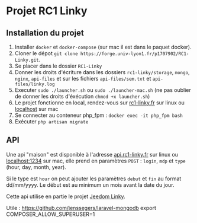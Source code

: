 # Projet RC1 Linky

## Installation du projet

1. Installer `docker` et `docker-compose` (sur mac il est dans le paquet docker).
2. Cloner le dépot `git clone https://forge.univ-lyon1.fr/p1707902/RC1-Linky.git`.
3. Se placer dans le dossier `RC1-Linky` 
4. Donner les droits d'écriture dans les dossiers `rc1-linky/storage`, `mongo`, `nginx`, `api-files` et sur les fichiers `api-files/sem.txt` et `api-files/linky.log`
5. Executer `sudo ./launcher.sh` ou `sudo ./launcher-mac.sh` (ne pas oublier de donner les droits d'éxécution `chmod +x launcher.sh`)
6. Le projet fonctionne en local, rendez-vous sur [rc1-linky.fr](http://rc1-linky.fr) sur linux ou [localhost](http://localhost) sur mac
7. Se connecter au conteneur php_fpm : `docker exec -it php_fpm bash`
8. Exécuter `php artisan migrate`


## API 
Une api "maison" est disponible à l'adresse [api.rc1-linky.fr](http://api.rc1-linky.fr) sur linux ou [localhost:1234](http://localhost:1234) sur mac, elle prend en paramètres `POST` : `login`, `mdp` et `type` (hour, day, month, year). 

Si le type est `hour` on peut ajouter les paramètres `debut` et `fin` au format dd/mm/yyyy. Le début est au minimum un mois avant la date du jour.

Cette api utilise en partie le projet [Jeedom Linky](https://github.com/Asdepique777/jeedom_linky).




Utile :
https://github.com/jenssegers/laravel-mongodb
export COMPOSER_ALLOW_SUPERUSER=1

